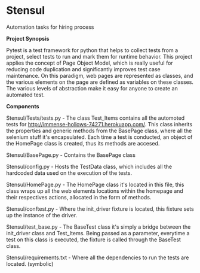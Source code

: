 # Stensul
Automation tasks for hiring process

**Project Synopsis**

Pytest is a test framework for python that helps to collect tests from a project, select tests to run and mark them for runtime behavior. This project applies the concept of Page Object Model, which is really useful for reducing code duplication and significantly improves test case maintenance. On this paradigm, web pages are represented as classes, and the various elements on the page are defined as variables on these classes. The various levels of abstraction make it easy for anyone to create an automated test.

**Components**

Stensul/Tests/tests.py  - The class Test_Items contains all the automoted tests for http://immense-hollows-74271.herokuapp.com/. This class inherits the properties and generic methods from the BasePage class, where all the selenium stuff it's encapsulated. Each time a test is conducted, an object of the HomePage class is created, thus its methods are accesed.

Stensul/BasePage.py - Contains the BasePage class

Stensul/config.py - Hosts the TestData class, which includes all the hardcoded data used on the execution of the tests.

Stensul/HomePage.py - The HomePage class it's located in this file, this class wraps up all the web elements locations within the homepage and their respectives actions, allocated in the form of methods.

Stensul/conftest.py - Where the init_driver fixture is located, this fixture sets up the instance of the driver.

Stensul/test_base.py - The BaseTest class it's simply a bridge between the init_driver class and Test_Items. Being passed as a parameter, everytime a test on this class is executed, the fixture is called through the BaseTest class.

Stensul/requirements.txt - Where all the dependencies to run the tests are located. (symbolic)







